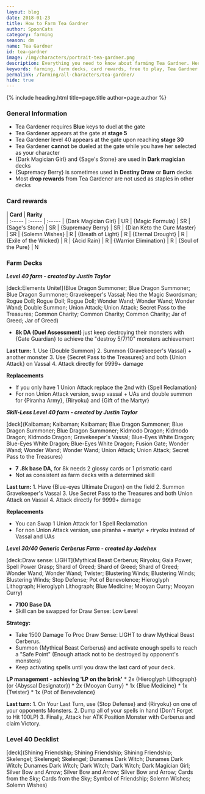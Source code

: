 ```yaml
---
layout: blog
date: 2018-01-23
title: How to Farm Tea Gardner
author: SpoonCats
category: farming
season: dm
name: Tea Gardner
id: tea-gardner
image: /img/characters/portrait-tea-gardner.png
description: Everything you need to know about farming Tea Gardner. Her decklists, card rewards, top level farm decks with strategy information and free to play card replacements. This article will help you farm Tea Gardner as efficiently as possible.
keywords: farming, farm decks, card rewards, free to play, Tea Gardner
permalink: /farming/all-characters/tea-gardner/
hide: true
---
```


{% include heading.html title=page.title author=page.author %}

### General Information
* Tea Gardener requires **Blue** keys to duel at the gate
* Tea Gardener appears at the gate at **stage 5**
* Tea Gardener level 40 appears at the gate upon reaching **stage 30**
* Tea Gardener **cannot** be dueled at the gate while you have her selected as your character
* {Dark Magician Girl} and {Sage's Stone} are used in **Dark magician** decks
* {Supremacy Berry} is sometimes used in **Destiny Draw** or **Burn** decks
* Most **drop rewards** from Tea Gardener are not used as staples in other decks

### Card rewards

| **Card** |  **Rarity**  
| :----- | :----- | :----- 
| {Dark Magician Girl} | UR
| {Magic Formula} | SR
| {Sage's Stone} | SR
| {Supremacy Berry} | SR
| {Dian Keto the Cure Master} | SR
| {Solemn Wishes} | R
| {Breath of Light} | R
| {Eternal Drought} | R
| {Exile of the Wicked} | R
| {Acid Rain} | R
| {Warrior Elimination} | R
| {Soul of the Pure} | N


### Farm Decks
***Level 40 farm - created by Justin Taylor***

[deck:Elements Unite!](Blue Dragon Summoner; Blue Dragon Summoner; Blue Dragon Summoner; Gravekeeper's Vassal; Neo the Magic Swordsman; Rogue Doll; Rogue Doll; Rogue Doll; Wonder Wand; Wonder Wand; Wonder Wand; Double Summon; Union Attack; Union Attack; Secret Pass to the Treasures; Common Charity; Common Charity; Common Charity; Jar of Greed; Jar of Greed)


* **8k DA (Duel Assessment)** just keep destroying their monsters with {Gate Guardian} to achieve the "destroy 5/7/10" monsters achievement

**Last turn:** 
		1. Use {Double Summon}
		2. Summon {Gravekeeper's Vassal} + another monster
		3. Use {Secret Pass to the Treasures} and both {Union Attack} on Vassal 
		4. Attack directly for 9999+ damage
	
**Replacements**
* If you only have 1 Union Attack replace the 2nd with {Spell Reclamation}
* For non Union Attack version, swap vassal + UAs and double summon for {Piranha Army}, {Riryoku} and {Gift of the Martyr}

***Skill-Less Level 40 farm - created by Justin Taylor***

[deck](Kaibaman; Kaibaman; Kaibaman; Blue Dragon Summoner; Blue Dragon Summoner; Blue Dragon Summoner; Kidmodo Dragon; Kidmodo Dragon; Kidmodo Dragon; Gravekeeper's Vassal; Blue-Eyes White Dragon; Blue-Eyes White Dragon; Blue-Eyes White Dragon; Fusion Gate; Wonder Wand; Wonder Wand; Wonder Wand; Union Attack; Union Attack; Secret Pass to the Treasures)

* **7 .8k base DA**, for 8k needs 2 glossy cards or 1 prismatic card
* Not as consistent as farm decks with a determined skill

**Last turn:** 
		1. Have {Blue-eyes Ultimate Dragon} on the field
		2. Summon Gravekeeper's Vassal 
		3. Use Secret Pass to the Treasures and both Union Attack on Vassal 
		4. Attack directly for 9999+ damage
 
**Replacements**
* You can Swap 1 Union Attack for 1 Spell Reclamation
* For non Union Attack version, use piranha + martyr + riryoku instead of Vassal and UAs

***Level 30/40 Generic Cerberus Farm - created by Jadehex***

[deck:Draw sense: LIGHT](Mythical Beast Cerberus; Riryoku; Gaia Power; Spell Power Grasp; Shard of Greed; Shard of Greed; Shard of Greed; Wonder Wand; Wonder Wand; Twister; Blustering Winds; Blustering Winds; Blustering Winds; Stop Defense; Pot of Benevolence; Hieroglyph Lithograph; Hieroglyph Lithograph; Blue Medicine; Mooyan Curry; Mooyan Curry)

* **7100 Base DA**
* Skill can be swapped for Draw Sense: Low Level

**Strategy:**
* Take 1500 Damage To Proc Draw Sense: LIGHT to draw Mythical Beast Cerberus.
* Summon {Mythical Beast Cerberus} and activate enough spells to reach a "Safe Point" (Enough attack not to be destroyed by opponent's monsters)
* Keep activating spells until you draw the last card of your deck.

 **LP management - achieving 'LP on the brink'**
	*  2x {Hieroglyph Lithograph} (or {Abyssal Designator})
	* 2x {Mooyan Curry}
	* 1x {Blue Medicine}
	*	1x {Twister}
	*	1x {Pot of Benevolence}
	
**Last turn:** 
		1. On Your Last Turn, use {Stop Defense} and {Riryoku} on one of your opponents Monsters.
		2. Dump all of your spells in hand (Don't Forget to Hit 100LP)
		3. Finally, Attack her ATK Position Monster with Cerberus and claim Victory.



### Level 40 Decklist

[deck](Shining Friendship; Shining Friendship; Shining Friendship; Skelengel; Skelengel; Skelengel; Dunames Dark Witch; Dunames Dark Witch; Dunames Dark Witch; Dark Witch; Dark Witch; Dark Magician Girl; Silver Bow and Arrow; Silver Bow and Arrow; Silver Bow and Arrow; Cards from the Sky; Cards from the Sky; Symbol of Friendship; Solemn Wishes; Solemn Wishes)
